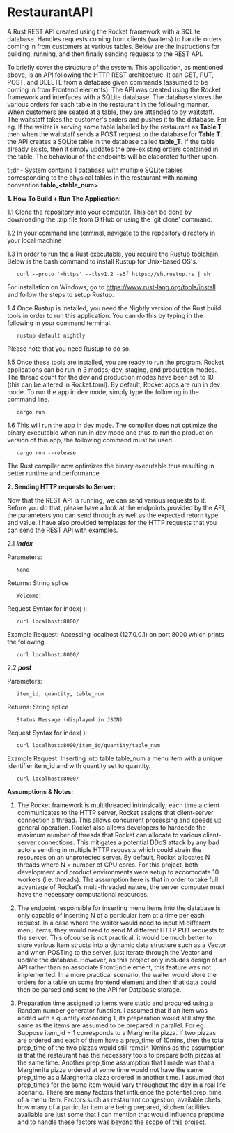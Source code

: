 # RestaurantAPI
A Rust REST API created using the Rocket framework with a SQLite database. Handles requests coming from clients (waiters) to handle orders coming in from customers at various tables. Below are the instructions for building, running, and then finally sending requests to the REST API.

To briefly cover the structure of the system. This application, as mentioned above, is an API following the HTTP REST architecture. It can GET, PUT, POST, and DELETE from a database given commands (assumed to be coming in from Frontend elements). The API was created using the Rocket framework and interfaces with a SQLite database. The database stores the various orders for each table in the restaurant in the following manner. When customers are seated at a table, they are attended to by waitstaff. The waitstaff takes the customer's orders and pushes it to the database. For eg. If the waiter is serving some table labelled by the restaurant as **Table T** then when the waitstaff sends a POST request to the database for **Table T**, the API creates a SQLite table in the database called **table_T**. If the table already exists, then it simply updates the pre-existing orders contained in the table. The behaviour of the endpoints will be elaborated further upon. 

tl;dr - System contains 1 database with multiple SQLite tables corresponding to the physical tables in the restaurant with naming convention **table_<table_num>**

**1. How To Build + Run The Application:**

1.1 Clone the repository into your computer. This can be done by downloading the .zip file from GitHub or using the 'git clone' command.
 
1.2 In your command line terminal, navigate to the repository directory in your local machine

1.3 In order to run the a Rust executable, you require the Rustup toolchain. Below is the bash command to install Rustup for Unix-based OS's.
   
       curl --proto '=https' --tlsv1.2 -sSf https://sh.rustup.rs | sh
   
   For installation on Windows, go to https://www.rust-lang.org/tools/install and follow the steps to setup Rustup.

1.4 Once Rustup is installed, you need the Nightly version of the Rust build tools in order to run this application. You can do this by typing in the following in your command terminal.

       rustup default nightly
       
Please note that you need Rustup to do so.

1.5 Once these tools are installed, you are ready to run the program. Rocket applications can be run in 3 modes; dev, staging, and production modes. The thread count for the dev and production modes have been set to 10 (this can be altered in Rocket.toml). By default, Rocket apps are run in dev mode. To run the app in dev mode, simply type the following in the command line.
  
       cargo run
       
1.6 This will run the app in dev mode. The compiler does not optimize the binary executable when run in dev mode and thus to run the production version of this app, the following command must be used.

       cargo run --release
       
 The Rust compiler now optimizes the binary executable thus resulting in better runtime and performance.
   
 **2. Sending HTTP requests to Server:**
   
 Now that the REST API is running, we can send various requests to it. Before you do that, please have a look at the endpoints provided by the API, the parameters you can send through as well as the expected return type and value. I have also provided templates for the HTTP requests that you can send the REST API with examples.
 
2.1 ***index***

Parameters:

       None
       
Returns: String splice

       Welcome! 

Request Syntax for index( ):

       curl localhost:8000/
       
Example Request: Accessing localhost (127.0.0.1) on port 8000 which prints the following.

       curl localhost:8000/
       
2.2 ***post***

Parameters:

       item_id, quantity, table_num
       
Returns: String splice

       Status Message (displayed in JSON) 

Request Syntax for index( ):

       curl localhost:8000/item_id/quantity/table_num
       
Example Request: Inserting into table table_num a menu item with a unique identifier item_id and with quantity set to quantity.

       curl localhost:8000/

       
 

   



**Assumptions & Notes:**

1. The Rocket framework is multithreaded intrinsically; each time a client communicates to the HTTP server, Rocket assigns that client-server connection a thread. This allows concurrent processing and speeds up general operation. Rocket also allows developers to hardcode the maximum number of threads that Rocket can allocate to various client-server connections. This mitigates a potential DDoS attack by any bad actors sending in multiple HTTP requests which could strain the resources on an unprotected server. By default, Rocket allocates N threads where N = number of CPU cores. For this project, both development and product environments were setup to accomodate 10 workers (i.e. threads). The assumption here is that in order to take full advantage of Rocket's multi-threaded nature, the server computer must have the necessary computational resources.

2. The endpoint responsible for inserting menu items into the database is only capable of inserting N of a particular item at a time per each request. In a case where the waiter would need to input M different menu items, they would need to send M different HTTP PUT requests to the server. This ofcourse is not practical, it would be much better to store various Item structs into a dynamic data structure such as a Vector and when POSTing to the server, just iterate through the Vector and update the database. However, as this project only includes design of an API rather than an associate FrontEnd element, this feature was not implemented. In a more practical scenario, the waiter would store the orders for a table on some frontend element and then that data could then be parsed and sent to the API for Database storage.

5. Preparation time assigned to items were static and procured using a Random number generator function. I assumed that if an item was added with a quantity exceeding 1, its preparation would still stay the same as the items are assumed to be prepared in parallel. For eg. Suppose item_id = 1 corresponds to a Margherita pizza. If two pizzas are ordered and each of them have a prep_time of 10mins, then the total prep_time of the two pizzas would still remain 10mins as the assumption is that the restaurant has the necessary tools to prepare both pizzas at the same time. Another prep_time assumption that I made was that a Margherita pizza ordered at some time would not have the same prep_time as a Margherita pizza ordered in another time. I assumed that prep_times for the same item would vary throughout the day in a real life scenario. There are many factors that influence the potential prep_time of a menu item. Factors such as restaurant congestion, available chefs, how many of a particular item are being prepared, kitchen facilities available are just some that I can mention that would influence preptime and to handle these factors was beyond the scope of this project. 

